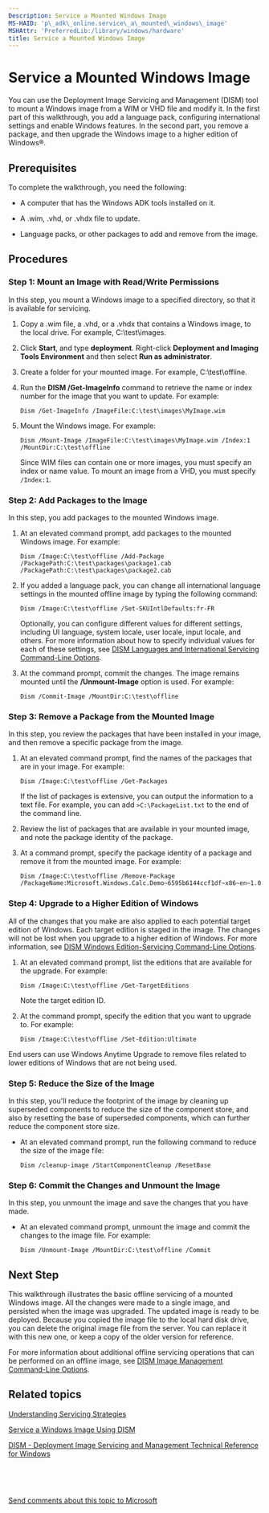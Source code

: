 ```yaml
---
Description: Service a Mounted Windows Image
MS-HAID: 'p\_adk\_online.service\_a\_mounted\_windows\_image'
MSHAttr: 'PreferredLib:/library/windows/hardware'
title: Service a Mounted Windows Image
---
```


# Service a Mounted Windows Image


You can use the Deployment Image Servicing and Management (DISM) tool to mount a Windows image from a WIM or VHD file and modify it. In the first part of this walkthrough, you add a language pack, configuring international settings and enable Windows features. In the second part, you remove a package, and then upgrade the Windows image to a higher edition of Windows®.

## <span id="Prerequisites"></span><span id="prerequisites"></span><span id="PREREQUISITES"></span>Prerequisites


To complete the walkthrough, you need the following:

-   A computer that has the Windows ADK tools installed on it.

-   A .wim, .vhd, or .vhdx file to update.

-   Language packs, or other packages to add and remove from the image.

## <span id="Procedures"></span><span id="procedures"></span><span id="PROCEDURES"></span>Procedures


### <span id="Step_1__Mount_an_Image_with_Read_Write_Permissions"></span><span id="step_1__mount_an_image_with_read_write_permissions"></span><span id="STEP_1__MOUNT_AN_IMAGE_WITH_READ_WRITE_PERMISSIONS"></span>Step 1: Mount an Image with Read/Write Permissions

In this step, you mount a Windows image to a specified directory, so that it is available for servicing.

1.  Copy a .wim file, a .vhd, or a .vhdx that contains a Windows image, to the local drive. For example, C:\\test\\images.

2.  Click **Start**, and type **deployment**. Right-click **Deployment and Imaging Tools Environment** and then select **Run as administrator**.

3.  Create a folder for your mounted image. For example, C:\\test\\offline.

4.  Run the **DISM /Get-ImageInfo** command to retrieve the name or index number for the image that you want to update. For example:

    ``` syntax
    Dism /Get-ImageInfo /ImageFile:C:\test\images\MyImage.wim
    ```

5.  Mount the Windows image. For example:

    ``` syntax
    Dism /Mount-Image /ImageFile:C:\test\images\MyImage.wim /Index:1 /MountDir:C:\test\offline
    ```

    Since WIM files can contain one or more images, you must specify an index or name value. To mount an image from a VHD, you must specify `/Index:1`.

### <span id="Step_2__Add_Packages_to_the_Image"></span><span id="step_2__add_packages_to_the_image"></span><span id="STEP_2__ADD_PACKAGES_TO_THE_IMAGE"></span>Step 2: Add Packages to the Image

In this step, you add packages to the mounted Windows image.

1.  At an elevated command prompt, add packages to the mounted Windows image. For example:

    ``` syntax
    Dism /Image:C:\test\offline /Add-Package /PackagePath:C:\test\packages\package1.cab /PackagePath:C:\test\packages\package2.cab
    ```

2.  If you added a language pack, you can change all international language settings in the mounted offline image by typing the following command:

    ``` syntax
    Dism /Image:C:\test\offline /Set-SKUIntlDefaults:fr-FR
    ```

    Optionally, you can configure different values for different settings, including UI language, system locale, user locale, input locale, and others. For more information about how to specify individual values for each of these settings, see [DISM Languages and International Servicing Command-Line Options](dism-languages-and-international-servicing-command-line-options.md).

3.  At the command prompt, commit the changes. The image remains mounted until the **/Unmount-Image** option is used. For example:

    ``` syntax
    Dism /Commit-Image /MountDir:C:\test\offline
    ```

### <span id="Step_3__Remove_a_Package_from_the_Mounted_Image"></span><span id="step_3__remove_a_package_from_the_mounted_image"></span><span id="STEP_3__REMOVE_A_PACKAGE_FROM_THE_MOUNTED_IMAGE"></span>Step 3: Remove a Package from the Mounted Image

In this step, you review the packages that have been installed in your image, and then remove a specific package from the image.

1.  At an elevated command prompt, find the names of the packages that are in your image. For example:

    ``` syntax
    Dism /Image:C:\test\offline /Get-Packages
    ```

    If the list of packages is extensive, you can output the information to a text file. For example, you can add `>C:\PackageList.txt` to the end of the command line.

2.  Review the list of packages that are available in your mounted image, and note the package identity of the package.

3.  At a command prompt, specify the package identity of a package and remove it from the mounted image. For example:

    ``` syntax
    Dism /Image:C:\test\offline /Remove-Package /PackageName:Microsoft.Windows.Calc.Demo~6595b6144ccf1df~x86~en~1.0.0.0
    ```

### <span id="Step_4__Upgrade_to_a_Higher_Edition_of_Windows"></span><span id="step_4__upgrade_to_a_higher_edition_of_windows"></span><span id="STEP_4__UPGRADE_TO_A_HIGHER_EDITION_OF_WINDOWS"></span>Step 4: Upgrade to a Higher Edition of Windows

All of the changes that you make are also applied to each potential target edition of Windows. Each target edition is staged in the image. The changes will not be lost when you upgrade to a higher edition of Windows. For more information, see [DISM Windows Edition-Servicing Command-Line Options](dism-windows-edition-servicing-command-line-options.md).

1.  At an elevated command prompt, list the editions that are available for the upgrade. For example:

    ``` syntax
    Dism /Image:C:\test\offline /Get-TargetEditions
    ```

    Note the target edition ID.

2.  At the command prompt, specify the edition that you want to upgrade to. For example:

    ``` syntax
    Dism /Image:C:\test\offline /Set-Edition:Ultimate
    ```

End users can use Windows Anytime Upgrade to remove files related to lower editions of Windows that are not being used.

### <span id="Step_5__Reduce_the_Size_of_the_Image"></span><span id="step_5__reduce_the_size_of_the_image"></span><span id="STEP_5__REDUCE_THE_SIZE_OF_THE_IMAGE"></span>Step 5: Reduce the Size of the Image

In this step, you'll reduce the footprint of the image by cleaning up superseded components to reduce the size of the component store, and also by resetting the base of superseded components, which can further reduce the component store size.

-   At an elevated command prompt, run the following command to reduce the size of the image file:

    ``` syntax
    Dism /cleanup-image /StartComponentCleanup /ResetBase 
    ```

### <span id="Step_6__Commit_the_Changes_and_Unmount_the_Image"></span><span id="step_6__commit_the_changes_and_unmount_the_image"></span><span id="STEP_6__COMMIT_THE_CHANGES_AND_UNMOUNT_THE_IMAGE"></span>Step 6: Commit the Changes and Unmount the Image

In this step, you unmount the image and save the changes that you have made.

-   At an elevated command prompt, unmount the image and commit the changes to the image file. For example:

    ``` syntax
    Dism /Unmount-Image /MountDir:C:\test\offline /Commit
    ```

## <span id="Next_Step"></span><span id="next_step"></span><span id="NEXT_STEP"></span>Next Step


This walkthrough illustrates the basic offline servicing of a mounted Windows image. All the changes were made to a single image, and persisted when the image was upgraded. The updated image is ready to be deployed. Because you copied the image file to the local hard disk drive, you can delete the original image file from the server. You can replace it with this new one, or keep a copy of the older version for reference.

For more information about additional offline servicing operations that can be performed on an offline image, see [DISM Image Management Command-Line Options](dism-image-management-command-line-options-s14.md).

## <span id="related_topics"></span>Related topics


[Understanding Servicing Strategies](understanding-servicing-strategies.md)

[Service a Windows Image Using DISM](service-a-windows-image-using-dism.md)

[DISM - Deployment Image Servicing and Management Technical Reference for Windows](dism---deployment-image-servicing-and-management-technical-reference-for-windows.md)

 

 

[Send comments about this topic to Microsoft](mailto:wsddocfb@microsoft.com?subject=Documentation%20feedback%20%5Bp_adk_online\p_adk_online%5D:%20Service%20a%20Mounted%20Windows%20Image%20%20RELEASE:%20%284/11/2016%29&body=%0A%0APRIVACY%20STATEMENT%0A%0AWe%20use%20your%20feedback%20to%20improve%20the%20documentation.%20We%20don't%20use%20your%20email%20address%20for%20any%20other%20purpose,%20and%20we'll%20remove%20your%20email%20address%20from%20our%20system%20after%20the%20issue%20that%20you're%20reporting%20is%20fixed.%20While%20we're%20working%20to%20fix%20this%20issue,%20we%20might%20send%20you%20an%20email%20message%20to%20ask%20for%20more%20info.%20Later,%20we%20might%20also%20send%20you%20an%20email%20message%20to%20let%20you%20know%20that%20we've%20addressed%20your%20feedback.%0A%0AFor%20more%20info%20about%20Microsoft's%20privacy%20policy,%20see%20http://privacy.microsoft.com/default.aspx. "Send comments about this topic to Microsoft")





